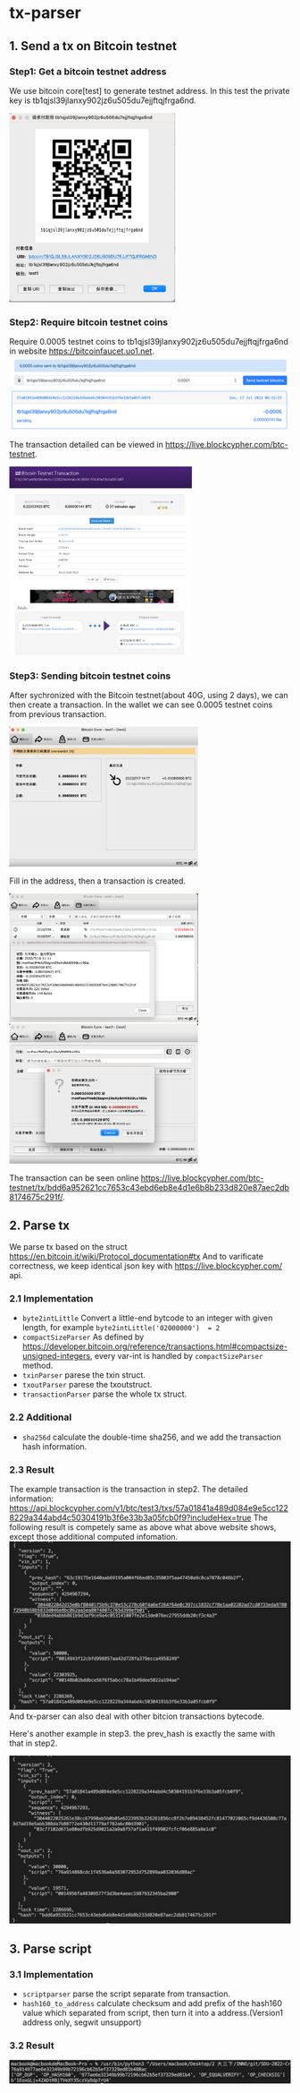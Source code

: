 # tx-parser

## 1. Send a tx on Bitcoin testnet

### Step1: Get a bitcoin testnet address

We use bitcoin core[test] to generate testnet address. In this test the private key is tb1qjsl39jlanxy902jz6u505du7ejjftqjfrga6nd.

<img src="./figure/0.png" alt="0" style="zoom:33%;" />

### Step2: Require bitcoin testnet coins

Require 0.0005 testnet coins to tb1qjsl39jlanxy902jz6u505du7ejjftqjfrga6nd in website <https://bitcoinfaucet.uo1.net>.
<img src="./figure/1.png" alt="1" style="zoom:50%;" />
<img src="./figure/2.png" alt="2" style="zoom:50%;" />

The transaction detailed can be viewed in <https://live.blockcypher.com/btc-testnet>.

<img src="./figure/3.png" alt="3" style="zoom:33%;" />

### Step3: Sending bitcoin testnet coins

After sychronized with the Bitcoin testnet(about 40G, using 2 days), we can then create a transaction.
In the wallet we can see 0.0005 testnet coins from previous transaction.

<img src="./figure/wallet.png" alt="4" style="zoom:33%;" />

Fill in the address, then a transaction is created.

<img src="./figure/send1.png" alt="5" style="zoom:33%;" />

<img src="./figure/send2.png" alt="6" style="zoom: 33%;" />

The transaction can be seen online <https://live.blockcypher.com/btc-testnet/tx/bdd6a952621cc7653c43ebd6eb8e4d1e6b8b233d820e87aec2db8174675c291f/>.

<!-- ### Step3: Send coins on testnet -->

## 2. Parse tx

We parse tx based on the struct <https://en.bitcoin.it/wiki/Protocol_documentation#tx>
And to varificate correctness, we keep identical json key with <https://live.blockcypher.com/> api.

### 2.1 Implementation

- ``byte2intLittle`` Convert a little-end bytcode to an integer with given length, for example ``byte2intLittle('02000000')  = 2``
- ``compactSizeParser``  As defined by <https://developer.bitcoin.org/reference/transactions.html#compactsize-unsigned-integers>, every var-int is handled by ``compactSizeParser`` method.
- ``txinParser`` parese the txin struct.
- ``txoutParser`` parese the txoutstruct.
- ``transactionParser`` parse the whole tx struct.

### 2.2 Additional

- ``sha256d`` calculate the double-time sha256, and we add the transaction hash information.

### 2.3 Result

The example transaction is the transaction in step2.
The detailed information: <https://api.blockcypher.com/v1/btc/test3/txs/57a01841a489d084e9e5cc1228229a344abd4c50304191b3f6e33b3a05fcb0f9?includeHex=true>
The following result is competely same as above what above website shows, except those additional computed infomation.
![tx-parser](./figure/parse1.png)
And tx-parser can also deal with other bitcion transactions bytecode.

Here's another example in step3. the prev_hash is exactly the same with that in step2.

![tx-parser2](./figure/parse2.png)

## 3. Parse script

### 3.1 Implementation

- ``scriptparser`` parse the script separate from transaction.
- ``hash160_to_address`` calculate checksum and add prefix of the hash160 value which separated from script, then turn it into a address.(Version1 address only, segwit unsupport)

### 3.2 Result

![script-parser](./figure/script.png)
